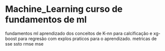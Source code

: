 # Machine_Learning curso de fundamentos de ml 
fundamentos ml aprendizado dos conceitos de K-nn para calcificação e 
xg-boost para regresão com explos praticos para o aprendizado.
 metricas de sse ssto rmse mse